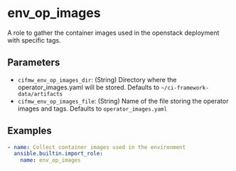 # env_op_images
A role to gather the container images used in the openstack deployment with specific tags.

## Parameters
* `cifmw_env_op_images_dir`: (String) Directory where the operator_images.yaml will be stored. Defaults to `~/ci-framework-data/artifacts`
* `cifmw_env_op_images_file`: (String) Name of the file storing the operator images and tags. Defaults to `operator_images.yaml`

## Examples
```YAML
- name: Collect container images used in the environment
  ansible.builtin.import_role:
    name: env_op_images
```
